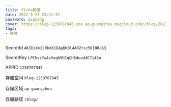 ```yaml
---
title: PicGo配置
date: 2022-5-23 23:31:51
password: qiuyang
cover: https://blog-1258707945.cos.ap-guangzhou.myqcloud.com//blog/20220523233510.png
tags:
- 嘿嘿
---
```


SecretId
`AKIDsXv2sRkmX1EApDKBl4A0Zrsc5KI0RaS3`

SecretKey
`LPChvsYw4vVoqb5HCqCH5duud4E7j48u`

APPID
`1258707945`

存储空间
`blog-1258707945`

存储区域
`ap-guangzhou`

存储路径
`/blog/`